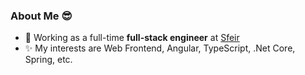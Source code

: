 ### About Me 😎

- 🔭 Working as a full-time **full-stack engineer** at [Sfeir](https://github.com/sfeir)
- ✨ My interests are Web Frontend, Angular, TypeScript, .Net Core, Spring, etc.

<!--
**opage/opage** is a ✨ _special_ ✨ repository because its `README.md` (this file) appears on your GitHub profile.

Here are some ideas to get you started:

- 🔭 I’m currently working on ...
- 🌱 I’m currently learning ...
- 👯 I’m looking to collaborate on ...
- 🤔 I’m looking for help with ...
- 💬 Ask me about ...
- 📫 How to reach me: ...
- 😄 Pronouns: ...
- ⚡ Fun fact: ...
-->
